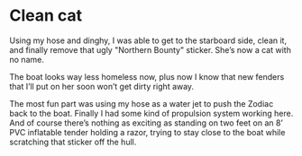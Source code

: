 # Clean cat

Using my hose and dinghy, I was able to get to the starboard side, clean it, and finally remove that ugly "Northern Bounty" sticker.  She’s now a cat with no name.

The boat looks way less homeless now, plus now I know that new fenders that I’ll put on her soon won’t get dirty right away.

The most fun part was using my hose as a water jet to push the Zodiac back to the boat.  Finally I had some kind of propulsion system working here.  And of course there’s nothing as exciting as standing on two feet on an 8’ PVC inflatable tender holding a razor, trying to stay close to the boat while scratching that sticker off the hull.
